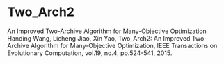 # Two_Arch2
An Improved Two-Archive Algorithm for Many-Objective Optimization
Handing Wang, Licheng Jiao, Xin Yao, Two_Arch2: An Improved Two-Archive Algorithm for Many-Objective Optimization, IEEE Transactions on Evolutionary Computation, vol.19, no.4, pp.524-541, 2015. 
